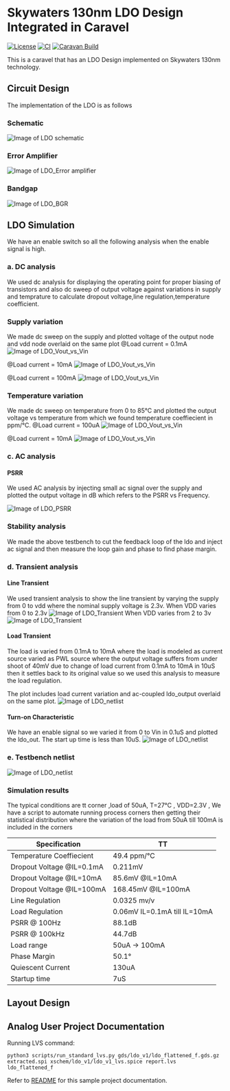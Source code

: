 # Skywaters 130nm LDO Design Integrated in Caravel

[![License](https://img.shields.io/badge/License-Apache%202.0-blue.svg)](https://opensource.org/licenses/Apache-2.0) [![CI](https://github.com/efabless/caravel_user_project_analog/actions/workflows/user_project_ci.yml/badge.svg)](https://github.com/efabless/caravel_user_project_analog/actions/workflows/user_project_ci.yml) [![Caravan Build](https://github.com/efabless/caravel_user_project_analog/actions/workflows/caravan_build.yml/badge.svg)](https://github.com/efabless/caravel_user_project_analog/actions/workflows/caravan_build.yml)


This is a caravel that has an LDO Design implemented on Skywaters 130nm technology.

## Circuit Design
The implementation of the LDO is as follows

### Schematic

![Image of LDO schematic](https://github.com/mabrains/Analog_blocks/blob/main/Analog_Blocks/LDO/Images/LDO_v2/Testbench_schematic.png)

### Error Amplifier 

![Image of LDO_Error amplifier](https://github.com/mabrains/Analog_blocks/blob/main/Analog_Blocks/LDO/Images/LDO_v2/Error_Amp.png)

### Bandgap

![Image of LDO_BGR](https://github.com/mabrains/Analog_blocks/blob/main/Analog_Blocks/LDO/Images/LDO_v2/Bandgap_symbol.png)


## LDO Simulation

We have an enable switch so all the following analysis when the enable signal is high.

### a. DC analysis

We used dc analysis for displaying the operating point for proper biasing of transistors and also dc sweep of output voltage against variations in supply and temprature to calculate dropout voltage,line regulation,temperature coefficient.

### Supply variation
We made dc sweep on the supply and plotted voltage of the output node and vdd node overlaid on the same plot
@Load current = 0.1mA
![Image of LDO_Vout_vs_Vin](https://github.com/mabrains/Analog_blocks/blob/main/Analog_Blocks/LDO/Images/LDO_v2/vddsweep100u.png)

@Load current = 10mA
![Image of LDO_Vout_vs_Vin](https://github.com/mabrains/Analog_blocks/blob/main/Analog_Blocks/LDO/Images/LDO_v2/vddsweep10m.png)

@Load current = 100mA
![Image of LDO_Vout_vs_Vin](https://github.com/mabrains/Analog_blocks/blob/main/Analog_Blocks/LDO/Images/LDO_v2/vddsweep100m.png)

### Temperature variation
We made dc sweep on temperature from 0 to 85°C and plotted the output voltage vs temperature from which we found temperature coeffiecient in ppm/°C.
@Load current = 100uA
![Image of LDO_Vout_vs_Vin](https://github.com/mabrains/Analog_blocks/blob/main/Analog_Blocks/LDO/Images/LDO_v2/tempvar100u.png)

@Load current = 10mA
![Image of LDO_Vout_vs_Vin](https://github.com/mabrains/Analog_blocks/blob/main/Analog_Blocks/LDO/Images/LDO_v2/tempvar100u.png)

### c. AC analysis
#### PSRR
We used AC analysis by injecting small ac signal over the supply and plotted the output voltage in dB which refers to the PSRR vs Frequency.

![Image of LDO_PSRR](https://github.com/mabrains/Analog_blocks/blob/main/Analog_Blocks/LDO/Images/LDO_v2/psrr50u.png)
### Stability analysis
We made the above testbench to cut the feedback loop of the ldo and inject ac signal and then measure the loop gain and phase to find phase margin.

### d. Transient analysis
#### Line Transient 
We used transient analysis to show the line transient by varying the supply from 0 to vdd where the nominal supply voltage is 2.3v.
When VDD varies from 0 to 2.3v
![Image of LDO_Transient](https://github.com/mabrains/Analog_blocks/blob/main/Analog_Blocks/LDO/Images/LDO_v2/tran02.3v.png)
When VDD varies from 2 to 3v
![Image of LDO_Transient](https://github.com/mabrains/Analog_blocks/blob/main/Analog_Blocks/LDO/Images/LDO_v2/line_tran_2v3v.png)

#### Load Transient 
The load is varied from 0.1mA to 10mA where the load is modeled as current source varied as PWL source where the output voltage suffers from under shoot of 40mV due to change of load current from 0.1mA to 10mA in 10uS then it settles back to its original value so we used this analysis to measure the load regulation. 

The plot includes load current variation and ac-coupled ldo_output overlaid on the same plot.
![Image of LDO_netlist](https://github.com/mabrains/Analog_blocks/blob/main/Analog_Blocks/LDO/Images/LDO_v2/load_transient_ac_coupled.png)

#### Turn-on Characteristic
We have an enable signal so we varied it from 0 to Vin in 0.1uS and plotted the ldo_out. The start up time is less than 10uS.
![Image of LDO_netlist](https://github.com/mabrains/Analog_blocks/blob/main/Analog_Blocks/LDO/Images/LDO_v2/stup_50m.png)

### e. Testbench netlist
![Image of LDO_netlist](https://github.com/mabrains/Analog_blocks/blob/main/Analog_Blocks/LDO/Images/LDO_v2/TB.png)

### Simulation results
The typical conditions are tt corner ,load of 50uA, T=27°C , VDD=2.3V , We have a script to automate running process corners then getting their statistical distribution where the variation of the load from 50uA till 100mA is included in the corners  

  Specification  |      TT                  
-----------------| ---------------
Temperature Coeffiecient   | 49.4 ppm/°C
Dropout Voltage @IL=0.1mA  | 0.211mV 
Dropout Voltage @IL=10mA   |  85.6mV @IL=10mA
Dropout Voltage @IL=100mA  |  168.45mV @IL=100mA
Line Regulation            | 0.0325 mv/v
Load Regulation            | 0.06mV    IL=0.1mA till IL=10mA
PSRR @ 100Hz               | 88.1dB
PSRR @ 100kHz              | 44.7dB
Load range                 | 50uA -> 100mA
Phase Margin               | 50.1°
Quiescent Current          | 130uA
Startup time               | 7uS


## Layout Design


## Analog User Project Documentation

Running LVS command:
```
python3 scripts/run_standard_lvs.py gds/ldo_v1/ldo_flattened_f.gds.gz extracted.spi xschem/ldo_v1/ldo_v1_lvs.spice report.lvs ldo_flattened_f
```

Refer to [README](docs/source/index.rst) for this sample project documentation. 

